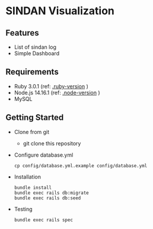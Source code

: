 # SINDAN Visualization

## Features
* List of sindan log
* Simple Dashboard

## Requirements
* Ruby 3.0.1 (ref: [.ruby-version](.ruby-version) )
* Node.js 14.16.1 (ref: [.node-version](.node-version) )
* MySQL

## Getting Started
* Clone from git
    * git clone this repository

* Configure database.yml

    ```
    cp config/database.yml.example config/database.yml
    ```

* Installation

    ```
    bundle install
    bundle exec rails db:migrate
    bundle exec rails db:seed
    ```

* Testing

    ```
    bundle exec rails spec
    ```
